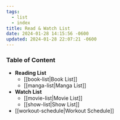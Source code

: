 ```yaml
---
tags:
  - list
  - index
title: Read & Watch List
date: 2024-01-28 14:15:56 -0600
updated: 2024-01-28 22:07:21 -0600
---
```


### Table of Content

* **Reading List**
	* [[book-list|Book List]]
	* [[manga-list|Manga List]]
* **Watch List**
	* [[movie-list|Movie List]]
	* [[show-list|Show List]]
* [[workout-schedule|Workout Schedule]]
